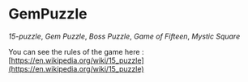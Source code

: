 # GemPuzzle

*15-puzzle*, *Gem Puzzle*, *Boss Puzzle*, *Game of Fifteen*, *Mystic Square*

You can see the rules of the game here : [https://en.wikipedia.org/wiki/15_puzzle](https://en.wikipedia.org/wiki/15_puzzle)

